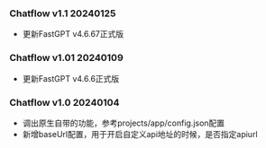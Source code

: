 ### Chatflow v1.1 20240125
* 更新FastGPT v4.6.67正式版
### Chatflow v1.01 20240109
* 更新FastGPT v4.6.6正式版
### Chatflow v1.0 20240104
* 调出原生自带的功能，参考projects/app/config.json配置
* 新增baseUrl配置，用于开启自定义api地址的时候，是否指定apiurl